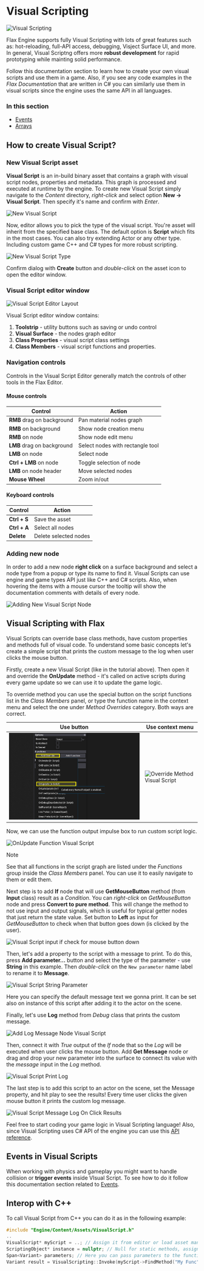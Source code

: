 # Visual Scripting

![Visual Scripting](media/vs-sample.png)

Flax Engine supports fully Visual Scripting with lots of great features such as: hot-reloading, full-API access, debugging, Visject Surface UI, and more. In general, Visual Scriptng offers more **robust development** for rapid prototyping while mainting solid performance.

Follow this documentation section to learn how to create your own visual scripts and use them in a game. Also, if you see any code examples in the *Flax Documentation* that are written in C# you can similarly use them in visual scripts since the engine uses the same API in all languages.

### In this section

* [Events](events.md)
* [Arrays](arrays.md)

## How to create Visual Script?

### New Visual Script asset

**Visual Script** is an in-build binary asset that contains a graph with visual script nodes, properties and metadata. This graph is processed and executed at runtime by the engine. To create new Visual Script simply navigate to the *Content* directory, *right-click* and select option **New -> Visual Script**. Then specify it's name and confirm with *Enter*.

![New Visual Script](media/new-visual-script.png)

Now, editor allows you to pick the type of the visual script. You're asset will inherit from the specified base class. The default option is **Script** which fits in the most cases. You can also try extending Actor or any other type. Including custom game C++ and C# types for more robust scripting.

![New Visual Script Type](media/new-visual-script-type.png)

Confirm dialog with **Create** button and *double-click* on the asset icon to open the editor window.

### Visual Script editor window

![Visual Script Editor Layout](media/visual-script-window-layout.png)

Visual Script editor window contains:
1) **Toolstrip** - utility buttons such as saving or undo control
2) **Visual Surface** - the nodes graph editor
3) **Class Properties** - visual script class settings
4) **Class Members** - visual script functions and properties.

### Navigation controls

Controls in the Visual Script Editor generally match the controls of other tools in the Flax Editor.

#### Mouse controls

| Control | Action |
|--------|--------|
| **RMB** drag on background  | Pan material nodes graph |
| **RMB** on background | Show node creation menu |
| **RMB** on node | Show node edit menu |
| **LMB** drag on background | Select nodes with rectangle tool |
| **LMB** on node | Select node |
| **Ctrl + LMB** on node | Toggle selection of node |
| **LMB** on node header | Move selected nodes |
| **Mouse Wheel** | Zoom in/out |

#### Keyboard controls

| Control | Action |
|--------|--------|
| **Ctrl + S** | Save the asset |
| **Ctrl + A** | Select all nodes |
| **Delete** | Delete selected nodes |

### Adding new node

In order to add a new node **right click** on a surface background and select a node type from a popup or type its name to find it. Visual Scripts can use engine and game types API just like C++ and C# scripts.
Also, when hovering the items with a mouse cursor the tooltip will show the documentation comments with details of every node.

![Adding New Visual Script Node](media/new-visual-script-node.png)

## Visual Scripting with Flax

Visual Scripts can override base class methods, have custom properties and methods full of visual code. To understand some basic concepts let's create a simple script that prints the custom message to the log when user clicks the mouse button.

Firstly, create a new Visual Script (like in the tutorial above). Then open it and override the **OnUpdate** method - it's called on active scripts during every game update so we can use it to update the game logic.

To override method you can use the special button on the script functions list in the *Class Members* panel, or type the function name in the context menu and select the one under *Method Overrides* category. Both ways are correct.

| Use button | Use context menu |
|--------|--------|
| ![Override Method Visual Script](media/override-method-1.png) | ![Override Method Visual Script](media/override-method-2.png) |

Now, we can use the function output impulse box to run custom script logic.

![OnUpdate Function Visual Script](media/onupdate-function.png)

> [!Note]
> See that all functions in the script graph are listed under the *Functions* group inside the *Class Members* panel. You can use it to easily navigate to them or edit them.

Next step is to add **If** node that will use **GetMouseButton** method (from **Input** class) result as a *Condition*.
You can *right-click* on *GetMouseButton* node and press **Convert to pure method**. This will change the method to not use input and output signals, which is useful for typical getter nodes that just return the state value.
Set button to **Left** as input for *GetMouseButton* to check when that button goes down (is clicked by the user).

![Visual Script input if check for mouse button down](media/mouse-button-down-if-visual-script.png)

Then, let's add a property to the script with a message to print. To do this, press **Add parameter...** button and select the type of the parameter - use **String** in this example. Then *double-click* on the `New parameter` name label to rename it to **Message**.

![Visual Script String Parameter](media/new-parameter.png)

Here you can specify the default message text we gonna print. It can be set also on instance of this script after adding it to the actor on the scene.

Finally, let's use **Log** method from *Debug* class that prints the custom message.

![Add Log Message Node Visual Script](media/log-message-add-new-node.png)

Then, connect it with *True* output of the *If* node that so the *Log* will be executed when user clicks the mouse button. Add **Get Message** node or drag and drop your new parameter into the surface to connect its value with the *message* input in the *Log* method.

![Visual Script Print Log](media/visual-script-print-log-message.png)

The last step is to add this script to an actor on the scene, set the Message property, and hit play to see the results! Every time user clicks the given mouse button it prints the custom log message.

![Visual Script Message Log On Click Results](media/visual-script-tutorial-results.png)

Feel free to start coding your game logic in Visual Scripting language!
Also, since Visual Scripting uses C# API of the engine you can use this [API reference](https://docs.flaxengine.com/api/FlaxEngine.html).

## Events in Visual Scripts

When working with physics and gameplay you might want to handle collision or **trigger events** inside VIsual Script. To see how to do it follow this documentation section related to [Events](events.md).

## Interop with C\+\+

To call Visual Script from C\+\+ you can do it as in the following example:

```cpp
#include "Engine/Content/Assets/VisualScript.h"
..
VisualScript* myScript = ..; // Assign it from editor or load asset manually
ScriptingObject* instance = nullptr; // Null for static methods, assign to object instance to call member function
Span<Variant> parameters; // Here you can pass parameters to the function
Variant result = VisualScripting::Invoke(myScript->FindMethod("My Func"), instance, parameters);
```
